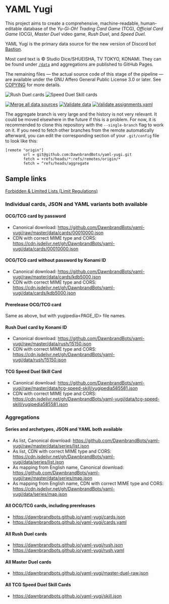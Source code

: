 # YAML Yugi

This project aims to create a comprehensive, machine-readable, human-editable database of the _Yu-Gi-Oh! Trading Card
Game_ (TCG), _Official Card Game_ (OCG), _Master Duel_ video game, _Rush Duel_, and _Speed Duel_.

YAML Yugi is the primary data source for the new version of Discord bot [Bastion](https://github.com/DawnbrandBots/bastion-bot).

Most card text is &copy; Studio Dice/SHUEISHA, TV TOKYO, KONAMI. They can be found under [`/data`](/data) and aggregations
are published to GitHub Pages.

The remaining files — the actual source code of this stage of the pipeline — are available under the
GNU Affero General Public License 3.0 or later. See [COPYING](./COPYING) for more details.

![Rush Duel cards](https://img.shields.io/badge/dynamic/json?style=flat-square&label=Rush%20Duel%20cards&query=length&url=https%3A%2F%2Fdawnbrandbots.github.io%2Fyaml-yugi%2Frush.json)
![Speed Duel Skill cards](https://img.shields.io/badge/dynamic/json?style=flat-square&label=Speed%20Duel%20Skill%20cards&query=length&url=https%3A%2F%2Fdawnbrandbots.github.io%2Fyaml-yugi%2Fskill.json)

[![Merge all data sources](https://github.com/DawnbrandBots/yaml-yugi/actions/workflows/merge.yaml/badge.svg)](https://github.com/DawnbrandBots/yaml-yugi/actions/workflows/merge.yaml)
[![Validate data](https://github.com/DawnbrandBots/yaml-yugi/actions/workflows/validate-data.yaml/badge.svg)](https://github.com/DawnbrandBots/yaml-yugi/actions/workflows/validate-data.yaml)
[![Validate assignments.yaml](https://github.com/DawnbrandBots/yaml-yugi/actions/workflows/validate-assignments.yaml/badge.svg)](https://github.com/DawnbrandBots/yaml-yugi/actions/workflows/validate-assignments.yaml)

The aggregate branch is very large and the history is not very relevant. It could be moved elsewhere in the future if
this is a problem. For now, it is recommended to clone this repository with the `--single-branch` flag to work on it.
If you need to fetch other branches from the remote automatically afterward, you can edit the corresponding section of
your `.git/config` file to look like this:

```
[remote "origin"]
        url = git@github.com:DawnbrandBots/yaml-yugi.git
        fetch = +refs/heads/*:refs/remotes/origin/*
        fetch = ^refs/heads/aggregate
```

## Sample links

[Forbidden & Limited Lists (Limit Regulations)](https://github.com/DawnbrandBots/yaml-yugi-limit-regulation)

### Individual cards, JSON and YAML variants both available

#### OCG/TCG card by password
- Canonical download: https://github.com/DawnbrandBots/yaml-yugi/raw/master/data/cards/00010000.json
- CDN with correct MIME type and CORS: https://cdn.jsdelivr.net/gh/DawnbrandBots/yaml-yugi/data/cards/00010000.json

#### OCG/TCG card without password by Konami ID
- Canonical download: https://github.com/DawnbrandBots/yaml-yugi/raw/master/data/cards/kdb5000.json
- CDN with correct MIME type and CORS: https://cdn.jsdelivr.net/gh/DawnbrandBots/yaml-yugi/data/cards/kdb5000.json

#### Prerelease OCG/TCG card
Same as above, but with yugipedia&lt;PAGE_ID&gt; file names.

#### Rush Duel card by Konami ID
- Canonical download: https://github.com/DawnbrandBots/yaml-yugi/raw/master/data/rush/15150.json
- CDN with correct MIME type and CORS: https://cdn.jsdelivr.net/gh/DawnbrandBots/yaml-yugi/data/rush/15150.json

#### TCG Speed Duel Skill Card
- Canonical download: https://github.com/DawnbrandBots/yaml-yugi/raw/master/data/tcg-speed-skill/yugipedia585581.json
- CDN with correct MIME type and CORS: https://cdn.jsdelivr.net/gh/DawnbrandBots/yaml-yugi/data/tcg-speed-skill/yugipedia585581.json

### Aggregations

#### Series and archetypes, JSON and YAML both available
- As list, Canonical download: https://github.com/DawnbrandBots/yaml-yugi/raw/master/data/series/list.json
- As list, CDN with correct MIME type and CORS: https://cdn.jsdelivr.net/gh/DawnbrandBots/yaml-yugi/data/series/list.json
- As mapping from English name, Canonical download: https://github.com/DawnbrandBots/yaml-yugi/raw/master/data/series/map.json
- As mapping from English name, CDN with correct MIME type and CORS: https://cdn.jsdelivr.net/gh/DawnbrandBots/yaml-yugi/data/series/map.json

#### All OCG/TCG cards, including prereleases
- https://dawnbrandbots.github.io/yaml-yugi/cards.json
- https://dawnbrandbots.github.io/yaml-yugi/cards.yaml

#### All Rush Duel cards
- https://dawnbrandbots.github.io/yaml-yugi/rush.json
- https://dawnbrandbots.github.io/yaml-yugi/rush.yaml

#### All Master Duel cards
- https://dawnbrandbots.github.io/yaml-yugi/master-duel-raw.json

#### All TCG Speed Duel Skill Cards
- https://dawnbrandbots.github.io/yaml-yugi/skill.json
